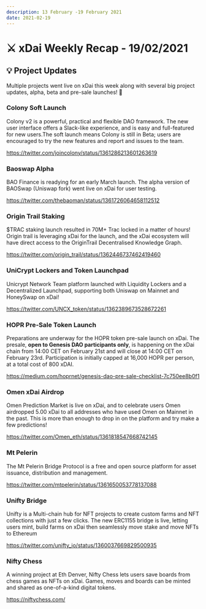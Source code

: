 ```yaml
---
description: 13 February -19 February 2021
date: 2021-02-19
---
```


# ⚔️ xDai Weekly Recap - 19/02/2021

## :bulb: Project Updates

Multiple projects went live on xDai this week along with several big project updates, alpha, beta and pre-sale launches!  :rocket:

### Colony Soft Launch

Colony v2 is a powerful, practical and flexible DAO framework. The new user interface offers a Slack-like experience, and is easy and full-featured for new users.The soft launch means Colony is still in Beta;  users are encouraged to try the new features and report and issues to the team.

https://twitter.com/joincolony/status/1361286213601263619

### Baoswap Alpha

BAO Finance is readying for an early March launch. The alpha version of BAOSwap (Uniswap fork) went live on xDai for user testing.

https://twitter.com/thebaoman/status/1361726064658112512

### Origin Trail Staking

$TRAC staking launch resulted in 70M+ Trac locked in a matter of hours! Origin trail is leveraging xDai for the launch, and the xDai ecosystem will have direct access to the OriginTrail Decentralised Knowledge Graph.

https://twitter.com/origin_trail/status/1362446737462419460

### UniCrypt Lockers and Token Launchpad

Unicrypt Network Team platform launched with Liquidity Lockers and a Decentralized Launchpad, supporting both Uniswap on Mainnet and HoneySwap on xDai!

https://twitter.com/UNCX_token/status/1362389673528672261

### HOPR Pre-Sale Token Launch

Preparations are underway for the HOPR token pre-sale launch on xDai. The presale,  **open to Genesis DAO participants only**, is happening on the xDai chain from 14:00 CET on February 21st and will close at 14:00 CET on February 23rd. Participation is initially capped at 16,000 HOPR per person, at a total cost of 800 xDAI.

https://medium.com/hoprnet/genesis-dao-pre-sale-checklist-7c750ee8b0f1

### Omen xDai Airdrop

Omen Prediction Market is live on xDai, and to celebrate users Omen airdropped 5.00 xDai to all addresses who have used Omen on Mainnet in the past. This is more than enough to drop in on the platform and try make a few predictions!

https://twitter.com/Omen_eth/status/1361818547668742145‌

### Mt Pelerin

The Mt Pelerin Bridge Protocol is a free and open source platform for asset issuance, distribution and management.

https://twitter.com/mtpelerin/status/1361650053778137088‌

### Unifty Bridge

Unifty is a Multi-chain  hub for NFT projects to create custom farms and NFT collections with just a few clicks. The new  ERC1155 bridge is live, letting users mint, build farms on xDai then seamlessly move stake and move NFTs to Ethereum

https://twitter.com/unifty_io/status/1360037669829500935

### Nifty Chess

A winning project at Eth Denver, Nifty Chess lets users save boards from chess games as NFTs on xDai. Games, moves and boards can be minted and shared as one-of-a-kind digital tokens.

https://niftychess.com/




